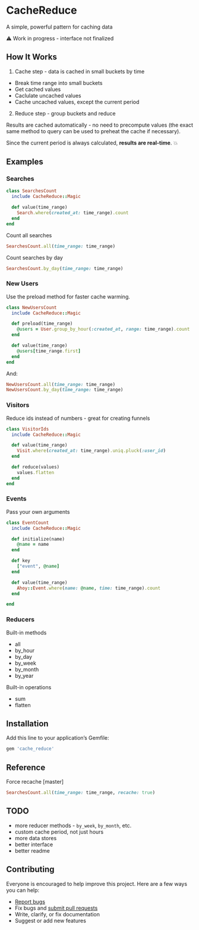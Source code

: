 # CacheReduce

A simple, powerful pattern for caching data

:warning: Work in progress - interface not finalized

## How It Works

1. Cache step - data is cached in small buckets by time
  - Break time range into small buckets
  - Get cached values
  - Caclulate uncached values
  - Cache uncached values, except the current period

2. Reduce step - group buckets and reduce

Results are cached automatically - no need to precompute values (the exact same method to query can be used to preheat the cache if necessary).

Since the current period is always calculated, **results are real-time**. :boom:

## Examples

### Searches

```ruby
class SearchesCount
  include CacheReduce::Magic

  def value(time_range)
    Search.where(created_at: time_range).count
  end
end
```

Count all searches

```ruby
SearchesCount.all(time_range: time_range)
```

Count searches by day

```ruby
SearchesCount.by_day(time_range: time_range)
```

### New Users

Use the preload method for faster cache warming.

```ruby
class NewUsersCount
  include CacheReduce::Magic

  def preload(time_range)
    @users = User.group_by_hour(:created_at, range: time_range).count
  end

  def value(time_range)
    @users[time_range.first]
  end
end
```

And:

```ruby
NewUsersCount.all(time_range: time_range)
NewUsersCount.by_day(time_range: time_range)
```

### Visitors

Reduce ids instead of numbers - great for creating funnels

```ruby
class VisitorIds
  include CacheReduce::Magic

  def value(time_range)
    Visit.where(created_at: time_range).uniq.pluck(:user_id)
  end

  def reduce(values)
    values.flatten
  end
end
```

### Events

Pass your own arguments

```ruby
class EventCount
  include CacheReduce::Magic

  def initialize(name)
    @name = name
  end

  def key
    ["event", @name]
  end

  def value(time_range)
    Ahoy::Event.where(name: @name, time: time_range).count
  end

end
```

### Reducers

Built-in methods

- all
- by_hour
- by_day
- by_week
- by_month
- by_year

Built-in operations

- sum
- flatten

## Installation

Add this line to your application’s Gemfile:

```ruby
gem 'cache_reduce'
```

## Reference

Force recache [master]

```ruby
SearchesCount.all(time_range: time_range, recache: true)
```

## TODO

- more reducer methods - `by_week`, `by_month`, etc.
- custom cache period, not just hours
- more data stores
- better interface
- better readme

## Contributing

Everyone is encouraged to help improve this project. Here are a few ways you can help:

- [Report bugs](https://github.com/ankane/cache_reduce/issues)
- Fix bugs and [submit pull requests](https://github.com/ankane/cache_reduce/pulls)
- Write, clarify, or fix documentation
- Suggest or add new features

